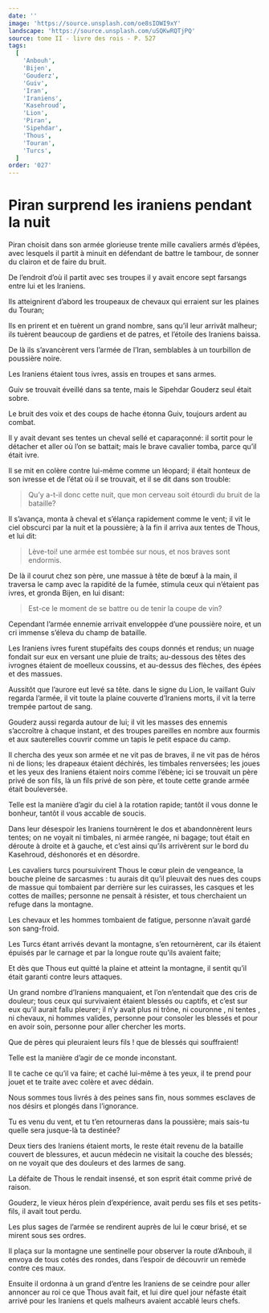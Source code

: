 ```yaml
---
date: ''
image: 'https://source.unsplash.com/oe8sIOWI9xY'
landscape: 'https://source.unsplash.com/uSQKwRQTjPQ'
source: tome II - livre des rois - P. 527
tags:
  [
    'Anbouh',
    'Bijen',
    'Gouderz',
    'Guiv',
    'Iran',
    'Iraniens',
    'Kasehroud',
    'Lion',
    'Piran',
    'Sipehdar',
    'Thous',
    'Touran',
    'Turcs',
  ]
order: '027'
---
```


# Piran surprend les iraniens pendant la nuit

Piran choisit dans son armée glorieuse trente mille cavaliers armés d’épées, avec lesquels il partit à minuit en défendant de battre le tambour, de sonner du clairon et de faire du bruit.

De l’endroit d’où il partit avec ses troupes il y avait encore sept farsangs entre lui et les Iraniens.

Ils atteignirent d’abord les troupeaux de chevaux qui erraient sur les plaines du Touran;

Ils en prirent et en tuèrent un grand nombre, sans qu’il leur arrivât malheur; ils tuèrent beaucoup de gardiens et de patres, et l’étoile des Iraniens baissa.

De là ils s’avancèrent vers l’armée de l’Iran, semblables à un tourbillon de poussière noire.

Les Iraniens étaient tous ivres, assis en troupes et sans armes.

Guiv se trouvait éveillé dans sa tente, mais le Sipehdar Gouderz seul était sobre.

Le bruit des voix et des coups de hache étonna Guiv, toujours ardent au combat.

Il y avait devant ses tentes un cheval sellé et caparaçonné: il sortit pour le détacher et aller où l’on se battait; mais le brave cavalier tomba, parce qu’il était ivre.

Il se mit en colère contre lui-même comme un léopard; il était honteux de son ivresse et de l’état où il se trouvait, et il se dit dans son trouble:

> Qu’y a-t-il donc cette nuit, que mon cerveau soit étourdi du bruit de la bataille?

Il s’avança, monta à cheval et s’élança rapidement comme le vent; il vit le ciel obscurci par la nuit et la poussière; à la fin il arriva aux tentes de Thous, et lui dit:

> Lève-toi! une armée est tombée sur nous, et nos braves sont endormis.

De là il courut chez son père, une massue à tête de bœuf à la main, il traversa le camp avec la rapidité de la fumée, stimula ceux qui n’étaient pas ivres, et gronda Bijen, en lui disant:

> Est-ce le moment de se battre ou de tenir la coupe de vin?

Cependant l’armée ennemie arrivait enveloppée d’une poussière noire, et un cri immense s’éleva du champ de bataille.

Les Iraniens ivres furent stupéfaits des coups donnés et rendus; un nuage fondait sur eux en versant une pluie de traits; au-dessous des têtes des ivrognes étaient de moelleux coussins, et au-dessus des flèches, des épées et des massues.

Aussitôt que l’aurore eut levé sa tête. dans le signe du Lion, le vaillant Guiv regarda l’armée, il vit toute la plaine couverte d’Iraniens morts, il vit la terre trempée partout de sang.

Gouderz aussi regarda autour de lui; il vit les masses des ennemis s’accroître à chaque instant, et des troupes pareilles en nombre aux fourmis et aux sauterelles couvrir comme un tapis le petit espace du camp.

Il chercha des yeux son armée et ne vit pas de braves, il ne vit pas de héros ni de lions; les drapeaux étaient déchirés, les timbales renversées; les joues et les yeux des Iraniens étaient noirs comme l’ébène; ici se trouvait un père privé de son fils, là un fils privé de son père, et toute cette grande armée était bouleversée.

Telle est la manière d’agir du ciel à la rotation rapide; tantôt il vous donne le bonheur, tantôt il vous accable de soucis.

Dans leur désespoir les Iraniens tournèrent le dos et abandonnèrent leurs tentes; on ne voyait ni timbales, ni armée rangée, ni bagage; tout était en déroute à droite et à gauche, et c’est ainsi qu’ils arrivèrent sur le bord du Kasehroud, déshonorés et en désordre.

Les cavaliers turcs poursuivirent Thous le cœur plein de vengeance, la bouche pleine de sarcasmes : tu aurais dit qu’il pleuvait des nues des coups de massue qui tombaient par derrière sur les cuirasses, les casques et les cottes de mailles; personne ne pensait à résister, et tous cherchaient un refuge dans la montagne.

Les chevaux et les hommes tombaient de fatigue, personne n’avait gardé son sang-froid.

Les Turcs étant arrivés devant la montagne, s’en retournèrent, car ils étaient épuisés par le carnage et par la longue route qu’ils avaient faite;

Et dès que Thous eut quitté la plaine et atteint la montagne, il sentit qu’il était garanti contre leurs attaques.

Un grand nombre d’Iraniens manquaient, et l’on n’entendait que des cris de douleur; tous ceux qui survivaient étaient blessés ou captifs, et c’est sur eux qu’il aurait fallu pleurer; il n’y avait plus ni trône, ni couronne , ni tentes , ni chevaux, ni hommes valides, personne pour consoler les blessés et pour en avoir soin, personne pour aller chercher les morts.

Que de pères qui pleuraient leurs fils ! que de blessés qui souffraient!

Telle est la manière d’agir de ce monde inconstant.

Il te cache ce qu’il va faire; et caché lui-même à tes yeux, il te prend pour jouet et te traite avec colère et avec dédain.

Nous sommes tous livrés à des peines sans fin, nous sommes esclaves de nos désirs et plongés dans l’ignorance.

Tu es venu du vent, et tu t’en retourneras dans la poussière; mais sais-tu quelle sera jusque-là ta destinée?

Deux tiers des Iraniens étaient morts, le reste était revenu de la bataille couvert de blessures, et aucun médecin ne visitait la couche des blessés; on
ne voyait que des douleurs et des larmes de sang.

La défaite de Thous le rendait insensé, et son esprit était comme privé de raison.

Gouderz, le vieux héros plein d’expérience, avait perdu ses fils et ses petits-fils, il avait tout perdu.

Les plus sages de l’armée se rendirent auprès de lui le cœur brisé, et se mirent sous ses ordres.

Il plaça sur la montagne une sentinelle pour observer la route d’Anbouh, il envoya de tous cotés des rondes, dans l’espoir de découvrir un remède contre ces maux.

Ensuite il ordonna à un grand d’entre les Iraniens de se ceindre pour aller annoncer au roi ce que Thous avait fait, et lui dire quel jour néfaste était arrivé pour les Iraniens et quels malheurs avaient accablé leurs chefs.
